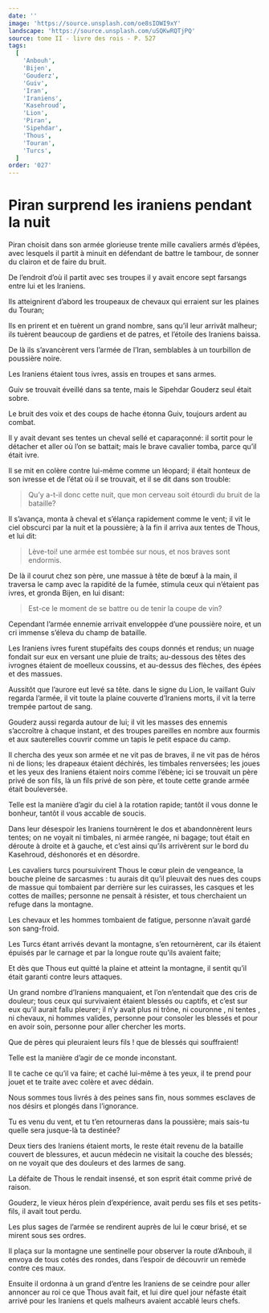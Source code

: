 ```yaml
---
date: ''
image: 'https://source.unsplash.com/oe8sIOWI9xY'
landscape: 'https://source.unsplash.com/uSQKwRQTjPQ'
source: tome II - livre des rois - P. 527
tags:
  [
    'Anbouh',
    'Bijen',
    'Gouderz',
    'Guiv',
    'Iran',
    'Iraniens',
    'Kasehroud',
    'Lion',
    'Piran',
    'Sipehdar',
    'Thous',
    'Touran',
    'Turcs',
  ]
order: '027'
---
```


# Piran surprend les iraniens pendant la nuit

Piran choisit dans son armée glorieuse trente mille cavaliers armés d’épées, avec lesquels il partit à minuit en défendant de battre le tambour, de sonner du clairon et de faire du bruit.

De l’endroit d’où il partit avec ses troupes il y avait encore sept farsangs entre lui et les Iraniens.

Ils atteignirent d’abord les troupeaux de chevaux qui erraient sur les plaines du Touran;

Ils en prirent et en tuèrent un grand nombre, sans qu’il leur arrivât malheur; ils tuèrent beaucoup de gardiens et de patres, et l’étoile des Iraniens baissa.

De là ils s’avancèrent vers l’armée de l’Iran, semblables à un tourbillon de poussière noire.

Les Iraniens étaient tous ivres, assis en troupes et sans armes.

Guiv se trouvait éveillé dans sa tente, mais le Sipehdar Gouderz seul était sobre.

Le bruit des voix et des coups de hache étonna Guiv, toujours ardent au combat.

Il y avait devant ses tentes un cheval sellé et caparaçonné: il sortit pour le détacher et aller où l’on se battait; mais le brave cavalier tomba, parce qu’il était ivre.

Il se mit en colère contre lui-même comme un léopard; il était honteux de son ivresse et de l’état où il se trouvait, et il se dit dans son trouble:

> Qu’y a-t-il donc cette nuit, que mon cerveau soit étourdi du bruit de la bataille?

Il s’avança, monta à cheval et s’élança rapidement comme le vent; il vit le ciel obscurci par la nuit et la poussière; à la fin il arriva aux tentes de Thous, et lui dit:

> Lève-toi! une armée est tombée sur nous, et nos braves sont endormis.

De là il courut chez son père, une massue à tête de bœuf à la main, il traversa le camp avec la rapidité de la fumée, stimula ceux qui n’étaient pas ivres, et gronda Bijen, en lui disant:

> Est-ce le moment de se battre ou de tenir la coupe de vin?

Cependant l’armée ennemie arrivait enveloppée d’une poussière noire, et un cri immense s’éleva du champ de bataille.

Les Iraniens ivres furent stupéfaits des coups donnés et rendus; un nuage fondait sur eux en versant une pluie de traits; au-dessous des têtes des ivrognes étaient de moelleux coussins, et au-dessus des flèches, des épées et des massues.

Aussitôt que l’aurore eut levé sa tête. dans le signe du Lion, le vaillant Guiv regarda l’armée, il vit toute la plaine couverte d’Iraniens morts, il vit la terre trempée partout de sang.

Gouderz aussi regarda autour de lui; il vit les masses des ennemis s’accroître à chaque instant, et des troupes pareilles en nombre aux fourmis et aux sauterelles couvrir comme un tapis le petit espace du camp.

Il chercha des yeux son armée et ne vit pas de braves, il ne vit pas de héros ni de lions; les drapeaux étaient déchirés, les timbales renversées; les joues et les yeux des Iraniens étaient noirs comme l’ébène; ici se trouvait un père privé de son fils, là un fils privé de son père, et toute cette grande armée était bouleversée.

Telle est la manière d’agir du ciel à la rotation rapide; tantôt il vous donne le bonheur, tantôt il vous accable de soucis.

Dans leur désespoir les Iraniens tournèrent le dos et abandonnèrent leurs tentes; on ne voyait ni timbales, ni armée rangée, ni bagage; tout était en déroute à droite et à gauche, et c’est ainsi qu’ils arrivèrent sur le bord du Kasehroud, déshonorés et en désordre.

Les cavaliers turcs poursuivirent Thous le cœur plein de vengeance, la bouche pleine de sarcasmes : tu aurais dit qu’il pleuvait des nues des coups de massue qui tombaient par derrière sur les cuirasses, les casques et les cottes de mailles; personne ne pensait à résister, et tous cherchaient un refuge dans la montagne.

Les chevaux et les hommes tombaient de fatigue, personne n’avait gardé son sang-froid.

Les Turcs étant arrivés devant la montagne, s’en retournèrent, car ils étaient épuisés par le carnage et par la longue route qu’ils avaient faite;

Et dès que Thous eut quitté la plaine et atteint la montagne, il sentit qu’il était garanti contre leurs attaques.

Un grand nombre d’Iraniens manquaient, et l’on n’entendait que des cris de douleur; tous ceux qui survivaient étaient blessés ou captifs, et c’est sur eux qu’il aurait fallu pleurer; il n’y avait plus ni trône, ni couronne , ni tentes , ni chevaux, ni hommes valides, personne pour consoler les blessés et pour en avoir soin, personne pour aller chercher les morts.

Que de pères qui pleuraient leurs fils ! que de blessés qui souffraient!

Telle est la manière d’agir de ce monde inconstant.

Il te cache ce qu’il va faire; et caché lui-même à tes yeux, il te prend pour jouet et te traite avec colère et avec dédain.

Nous sommes tous livrés à des peines sans fin, nous sommes esclaves de nos désirs et plongés dans l’ignorance.

Tu es venu du vent, et tu t’en retourneras dans la poussière; mais sais-tu quelle sera jusque-là ta destinée?

Deux tiers des Iraniens étaient morts, le reste était revenu de la bataille couvert de blessures, et aucun médecin ne visitait la couche des blessés; on
ne voyait que des douleurs et des larmes de sang.

La défaite de Thous le rendait insensé, et son esprit était comme privé de raison.

Gouderz, le vieux héros plein d’expérience, avait perdu ses fils et ses petits-fils, il avait tout perdu.

Les plus sages de l’armée se rendirent auprès de lui le cœur brisé, et se mirent sous ses ordres.

Il plaça sur la montagne une sentinelle pour observer la route d’Anbouh, il envoya de tous cotés des rondes, dans l’espoir de découvrir un remède contre ces maux.

Ensuite il ordonna à un grand d’entre les Iraniens de se ceindre pour aller annoncer au roi ce que Thous avait fait, et lui dire quel jour néfaste était arrivé pour les Iraniens et quels malheurs avaient accablé leurs chefs.
